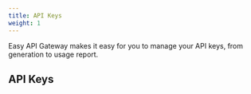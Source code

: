 ```yaml
---
title: API Keys
weight: 1
---
```


Easy API Gateway makes it easy for you to manage your API keys, from generation to usage report.

<!--more-->


## API Keys
